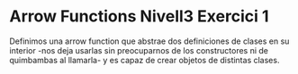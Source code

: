 # Arrow Functions Nivell3 Exercici 1

Definimos una arrow function que abstrae dos definiciones de clases en su interior
-nos deja usarlas sin preocuparnos de los constructores ni de quimbambas al llamarla-
y es capaz de crear objetos de distintas clases.